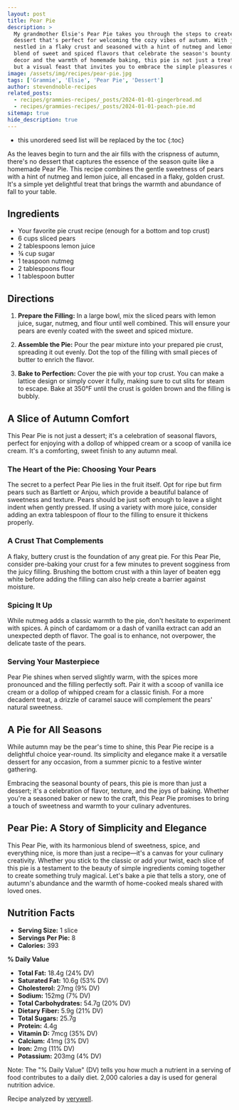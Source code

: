 ```yaml
---
layout: post
title: Pear Pie
description: >
  My grandmother Elsie's Pear Pie takes you through the steps to create a heartwarming
  dessert that's perfect for welcoming the cozy vibes of autumn. With juicy slices of pear
  nestled in a flaky crust and seasoned with a hint of nutmeg and lemon, each bite offers a
  blend of sweet and spiced flavors that celebrate the season's bounty. Surrounded by rustic
  decor and the warmth of homemade baking, this pie is not just a treat for the taste buds
  but a visual feast that invites you to embrace the simple pleasures of fall baking.
image: /assets/img/recipes/pear-pie.jpg
tags: ['Grammie', 'Elsie', 'Pear Pie', 'Dessert']
author: stevendnoble-recipes
related_posts:
  - recipes/grammies-recipes/_posts/2024-01-01-gingerbread.md
  - recipes/grammies-recipes/_posts/2024-01-01-peach-pie.md
sitemap: true
hide_description: true
---
```


* this unordered seed list will be replaced by the toc
{:toc}

As the leaves begin to turn and the air fills with the crispness of autumn, there's no dessert that captures the essence of the season quite like a homemade Pear Pie. This recipe combines the gentle sweetness of pears with a hint of nutmeg and lemon juice, all encased in a flaky, golden crust. It's a simple yet delightful treat that brings the warmth and abundance of fall to your table.

## Ingredients

* Your favorite pie crust recipe (enough for a bottom and top crust)
* 6 cups sliced pears
* 2 tablespoons lemon juice
* ¾ cup sugar
* 1 teaspoon nutmeg
* 2 tablespoons flour
* 1 tablespoon butter

## Directions

1. **Prepare the Filling:** In a large bowl, mix the sliced pears with lemon juice, sugar, nutmeg, and flour until well combined. This will ensure your pears are evenly coated with the sweet and spiced mixture.

2. **Assemble the Pie:** Pour the pear mixture into your prepared pie crust, spreading it out evenly. Dot the top of the filling with small pieces of butter to enrich the flavor.

3. **Bake to Perfection:** Cover the pie with your top crust. You can make a lattice design or simply cover it fully, making sure to cut slits for steam to escape. Bake at 350°F until the crust is golden brown and the filling is bubbly.

## A Slice of Autumn Comfort

This Pear Pie is not just a dessert; it's a celebration of seasonal flavors, perfect for enjoying with a dollop of whipped cream or a scoop of vanilla ice cream. It's a comforting, sweet finish to any autumn meal.

### The Heart of the Pie: Choosing Your Pears

The secret to a perfect Pear Pie lies in the fruit itself. Opt for ripe but firm pears such as Bartlett or Anjou, which provide a beautiful balance of sweetness and texture. Pears should be just soft enough to leave a slight indent when gently pressed. If using a variety with more juice, consider adding an extra tablespoon of flour to the filling to ensure it thickens properly.

### A Crust That Complements

A flaky, buttery crust is the foundation of any great pie. For this Pear Pie, consider pre-baking your crust for a few minutes to prevent sogginess from the juicy filling. Brushing the bottom crust with a thin layer of beaten egg white before adding the filling can also help create a barrier against moisture.

### Spicing It Up

While nutmeg adds a classic warmth to the pie, don't hesitate to experiment with spices. A pinch of cardamom or a dash of vanilla extract can add an unexpected depth of flavor. The goal is to enhance, not overpower, the delicate taste of the pears.

### Serving Your Masterpiece

Pear Pie shines when served slightly warm, with the spices more pronounced and the filling perfectly soft. Pair it with a scoop of vanilla ice cream or a dollop of whipped cream for a classic finish. For a more decadent treat, a drizzle of caramel sauce will complement the pears' natural sweetness.

## A Pie for All Seasons

While autumn may be the pear's time to shine, this Pear Pie recipe is a delightful choice year-round. Its simplicity and elegance make it a versatile dessert for any occasion, from a summer picnic to a festive winter gathering.

Embracing the seasonal bounty of pears, this pie is more than just a dessert; it's a celebration of flavor, texture, and the joys of baking. Whether you're a seasoned baker or new to the craft, this Pear Pie promises to bring a touch of sweetness and warmth to your culinary adventures.

## Pear Pie: A Story of Simplicity and Elegance

This Pear Pie, with its harmonious blend of sweetness, spice, and everything nice, is more than just a recipe—it's a canvas for your culinary creativity. Whether you stick to the classic or add your twist, each slice of this pie is a testament to the beauty of simple ingredients coming together to create something truly magical. Let's bake a pie that tells a story, one of autumn's abundance and the warmth of home-cooked meals shared with loved ones.

## Nutrition Facts

* **Serving Size:** 1 slice
* **Servings Per Pie:** 8
* **Calories:** 393

**% Daily Value**

* **Total Fat:** 18.4g (24% DV)
* **Saturated Fat:** 10.6g (53% DV)
* **Cholesterol:** 27mg (9% DV)
* **Sodium:** 152mg (7% DV)
* **Total Carbohydrates:** 54.7g (20% DV)
* **Dietary Fiber:** 5.9g (21% DV)
* **Total Sugars:** 25.7g
* **Protein:** 4.4g
* **Vitamin D:** 7mcg (35% DV)
* **Calcium:** 41mg (3% DV)
* **Iron:** 2mg (11% DV)
* **Potassium:** 203mg (4% DV)

Note: The "% Daily Value" (DV) tells you how much a nutrient in a serving of food contributes to a daily diet. 2,000 calories a day is used for general nutrition advice.

Recipe analyzed by <a href="https://www.verywellfit.com/recipe-nutrition-analyzer-4157076" target="_blank">verywell</a>.

<script type="application/ld+json">
{
  "@context": "http://schema.org/",
  "@type": "Recipe",
  "name": "Pear Pie",
  "author": {
    "@type": "Person",
    "name": "Steven D Noble"
  },
  "image": "pear-pie.jpg",
  "description": "A homemade Pear Pie recipe that combines the sweetness of pears with nutmeg, wrapped in a flaky, golden crust.",
  "recipeYield": "8 slices",
  "recipeIngredient": [
    "Pie crust",
    "6 cups sliced pears",
    "2 tablespoons lemon juice",
    "¾ cup sugar",
    "1 teaspoon nutmeg",
    "2 tablespoons flour",
    "1 tablespoon butter"
  ],
  "recipeInstructions": [
    "Mix all ingredients except butter.",
    "Pour into pie crust and dot with butter.",
    "Cover with top crust and bake at 350 degrees."
  ],
  "nutrition": {
    "@type": "NutritionInformation",
    "servingSize": "1 slice",
    "calories": "393 calories",
    "fatContent": "18.4g",
    "saturatedFatContent": "10.6g",
    "cholesterolContent": "27mg",
    "sodiumContent": "152mg",
    "carbohydrateContent": "54.7g",
    "fiberContent": "5.9g",
    "sugarContent": "25.7g",
    "proteinContent": "4.4g"
  }
}
</script>

